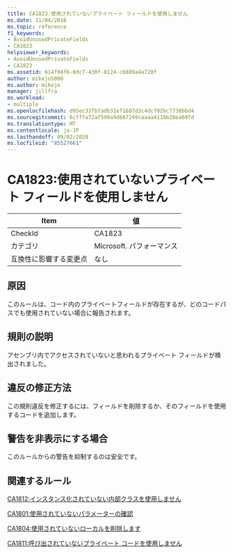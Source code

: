 ```yaml
---
title: CA1823:使用されていないプライベート フィールドを使用しません
ms.date: 11/04/2016
ms.topic: reference
f1_keywords:
- AvoidUnusedPrivateFields
- CA1823
helpviewer_keywords:
- AvoidUnusedPrivateFields
- CA1823
ms.assetid: 614f94f6-0dc7-430f-8124-cb889a4a720f
author: mikejo5000
ms.author: mikejo
manager: jillfra
ms.workload:
- multiple
ms.openlocfilehash: d95ec33fbfadb31ef1687d2c4dcf02bc7730bbd4
ms.sourcegitcommit: 6cfffa72af599a9d667249caaaa411bb28ea69fd
ms.translationtype: MT
ms.contentlocale: ja-JP
ms.lasthandoff: 09/02/2020
ms.locfileid: "85527661"
---
```

# <a name="ca1823-avoid-unused-private-fields"></a>CA1823:使用されていないプライベート フィールドを使用しません

|Item|値|
|-|-|
|CheckId|CA1823|
|カテゴリ|Microsoft. パフォーマンス|
|互換性に影響する変更点|なし|

## <a name="cause"></a>原因
このルールは、コード内のプライベートフィールドが存在するが、どのコードパスでも使用されていない場合に報告されます。

## <a name="rule-description"></a>規則の説明
アセンブリ内でアクセスされていないと思われるプライベート フィールドが検出されました。

## <a name="how-to-fix-violations"></a>違反の修正方法
この規則違反を修正するには、フィールドを削除するか、そのフィールドを使用するコードを追加します。

## <a name="when-to-suppress-warnings"></a>警告を非表示にする場合
このルールからの警告を抑制するのは安全です。

## <a name="related-rules"></a>関連するルール
[CA1812:インスタンス化されていない内部クラスを使用しません](../code-quality/ca1812.md)

[CA1801:使用されていないパラメーターの確認](../code-quality/ca1801.md)

[CA1804:使用されていないローカルを削除します](../code-quality/ca1804.md)

[CA1811:呼び出されていないプライベート コードを使用しません](../code-quality/ca1811.md)
